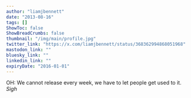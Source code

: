 ```yaml
---
author: "liamjbennett"
date: "2013-08-16"
tags: []
ShowToc: false
ShowBreadCrumbs: false
thumbnail: "/img/main/profile.jpg"
twitter_link: "https://x.com/liamjbennett/status/368362994868051968"
mastodon_link: ""
bluesky_link: ""
linkedin_link: ""
expiryDate: "2016-01-01"
---
```


OH: We cannot release every week, we have to let people get used to it. *Sigh*

